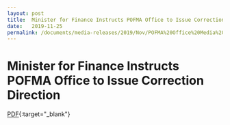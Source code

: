 ```yaml
---
layout: post
title:  Minister for Finance Instructs POFMA Office to Issue Correction Direction
date:   2019-11-25
permalink: /documents/media-releases/2019/Nov/POFMA%20Office%20Media%20Statement%2025%20Nov%202019.pdf
---
```


# Minister for Finance Instructs POFMA Office to Issue Correction Direction

[PDF](/documents/media-releases/2019/Nov/POFMA%20Office%20Media%20Statement%2025%20Nov%202019.pdf){:target="_blank"}